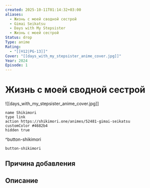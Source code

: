 ```yaml
---
created: 2025-10-11T01:14:32+03:00
aliases:
  - Жизнь с моей сводной сестрой
  - Gimai Seikatsu
  - Days with My Stepsister
  - Жизнь с моей сестрой
Status: drop
Type: anime
Rating:
  - "[[®️12|PG-13]]"
Cover: "[[days_with_my_stepsister_anime_cover.jpg]]"
Year: 2024
Episode: 1
---
```


# Жизнь с моей сводной сестрой

![[days_with_my_stepsister_anime_cover.jpg]]



```button
name Shikimori
type link
action https://shikimori.one/animes/52481-gimai-seikatsu
customColor #4682b4
hidden true
```
^button-shikimori





`button-shikimori`

## Причина добавления




## Описание


